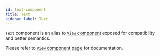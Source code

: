 ```yaml
---
id: text-component
title: Text
sidebar_label: Text
---
```


`Text` component is an alias to [`View` component](./view-component.md) exposed for compatibility and better semantics.

Please refer to [`View` component page](./view-component.md) for documentation.
